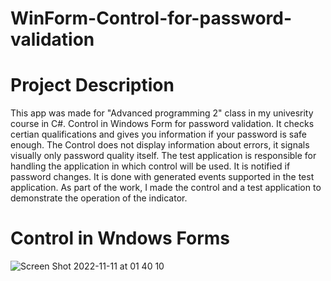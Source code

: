 # WinForm-Control-for-password-validation

# Project Description 
This app was made for "Advanced programming 2" class in my univesrity course in C#. 
Control in Windows Form for password validation. It checks certian qualifications and gives you information if your password is safe enough. 
The Control does not display information about errors, it signals visually only password quality itself. 
The test application is responsible for handling the application in
which control will be used. It is notified if password changes. It is done  with generated events
supported in the test application. As part of the work, I made the control
and a test application to demonstrate the operation of the indicator.
# Control in Wndows Forms
![Screen Shot 2022-11-11 at 01 40 10](https://user-images.githubusercontent.com/72921900/201236174-0d45f659-138e-4f48-9d0d-a3ed97054ef4.png)
